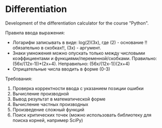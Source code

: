 # Differentiation
Development of the differentiation calculator for the course "Python".


Правила ввода выражения:
* Логарифм записывать в виде: log(2)(3x), где (2) - основание !!обязательно в скобках!!, (3x) - аргумент.
* Знаки умножения можно опускать только между числовыми коэффициентами и функциями/переменной/скобками.
Правильно: (56x/(12x-1))*(2x+4). Неправильно: (56x/(12x-1))(2x+4)
* Отрицательные числа вводить в форме (0-3)

Требования:

1. Проверка корректности ввода с указанием позиции ошибки
2. Вычисление производной
3. Вывод результат в математической форме
4. Вычисление частных производных
5. Произведение сложный функций
6. Поиск критических точек (можно использовать  библиотеку для поиска корней, например SciPy)